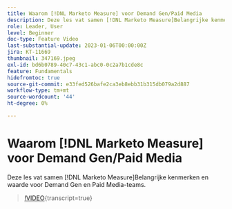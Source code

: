 ```yaml
---
title: Waarom [!DNL Marketo Measure] voor Demand Gen/Paid Media
description: Deze les vat samen [!DNL Marketo Measure]Belangrijke kenmerken en waarde voor Demand Gen en Paid Media-teams.
role: Leader, User
level: Beginner
doc-type: Feature Video
last-substantial-update: 2023-01-06T00:00:00Z
jira: KT-11669
thumbnail: 347169.jpeg
exl-id: bd6b0789-40c7-43c1-abc0-0c2a7b1cde8c
feature: Fundamentals
hidefromtoc: true
source-git-commit: e33fed526bafe2ca3eb8ebb31b315db079a2d887
workflow-type: tm+mt
source-wordcount: '44'
ht-degree: 0%

---
```


# Waarom [!DNL Marketo Measure] voor Demand Gen/Paid Media

Deze les vat samen [!DNL Marketo Measure]Belangrijke kenmerken en waarde voor Demand Gen en Paid Media-teams.

>[!VIDEO](https://video.tv.adobe.com/v/347169/?learn=on){transcript=true}
